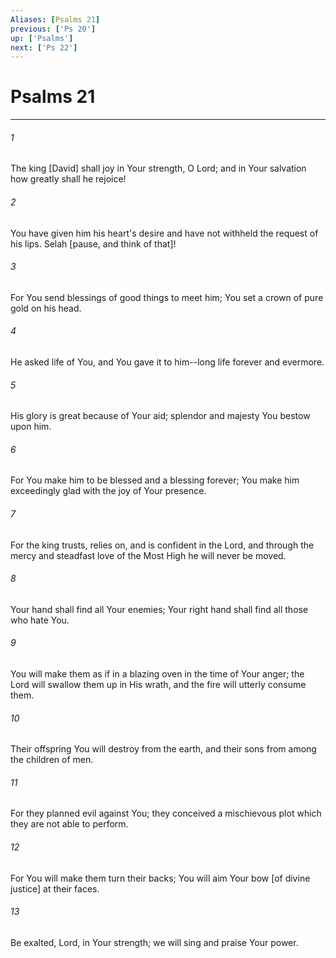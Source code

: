 ```yaml
---
Aliases: [Psalms 21]
previous: ['Ps 20']
up: ['Psalms']
next: ['Ps 22']
---
```

# Psalms 21

***














###### 1 






The king [David] shall joy in Your strength, O Lord; and in Your salvation how greatly shall he rejoice! 













###### 2 






You have given him his heart's desire and have not withheld the request of his lips. Selah [pause, and think of that]! 













###### 3 






For You send blessings of good things to meet him; You set a crown of pure gold on his head. 













###### 4 






He asked life of You, and You gave it to him--long life forever and evermore. 













###### 5 






His glory is great because of Your aid; splendor and majesty You bestow upon him. 













###### 6 






For You make him to be blessed and a blessing forever; You make him exceedingly glad with the joy of Your presence. 













###### 7 






For the king trusts, relies on, and is confident in the Lord, and through the mercy and steadfast love of the Most High he will never be moved. 













###### 8 






Your hand shall find all Your enemies; Your right hand shall find all those who hate You. 













###### 9 






You will make them as if in a blazing oven in the time of Your anger; the Lord will swallow them up in His wrath, and the fire will utterly consume them. 













###### 10 






Their offspring You will destroy from the earth, and their sons from among the children of men. 













###### 11 






For they planned evil against You; they conceived a mischievous plot which they are not able to perform. 













###### 12 






For You will make them turn their backs; You will aim Your bow [of divine justice] at their faces. 













###### 13 






Be exalted, Lord, in Your strength; we will sing and praise Your power.

